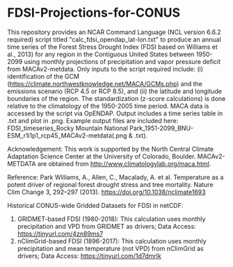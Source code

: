 # FDSI-Projections-for-CONUS
This repository provides an NCAR Command Language (NCL version 6.6.2 required) script titled "calc_fdsi_opendap_lat-lon.txt" to produce an annual time series of the Forest Stress Drought Index (FDSI based on Williams et al., 2013) for any region in the Contiguous United States between 1950-2099 using monthly projections of precipitation and vapor pressure deficit from MACAv2-metdata. Only inputs to the script required include: (i) identification of the GCM (https://climate.northwestknowledge.net/MACA/GCMs.php) and the emissions scenario (RCP 4.5 or RCP 8.5), and (ii) the latitude and longitude boundaries of the region. The standardization (z-score calculations) is done relative to the climatology of the 1950-2005 time period. MACA data is accessed by the script via OpENDAP. Output includes a time series table in .txt and plot in .png. Example output files are included here: FDSI_timeseries_Rocky Mountain National Park_1951-2099_BNU-ESM_r1i1p1_rcp45_MACAv2-metdata(.png & .txt). 

Acknowledgement: This work is supported by the North Central Climate Adaptation Science Center at the University of Colorado, Boulder. MACAv2-METDATA are obtained from http://www.climatologylab.org/maca.html.

Reference: Park Williams, A., Allen, C., Macalady, A. et al. Temperature as a potent driver of regional forest drought stress and tree mortality. Nature Clim Change 3, 292–297 (2013). https://doi.org/10.1038/nclimate1693

Historical CONUS-wide Gridded Datasets for FDSI in netCDF:
1. GRIDMET-based FDSI (1980-2018): This calculation uses monthly precipitation and VPD from GRIDMET as drivers; Data Access: https://tinyurl.com/4zn89ms7
2. nClimGrid-based FDSI (1896-2017): This calculation uses monthly precipitation and mean temperature (not VPD) from nClimGrid as drivers; Data Access: https://tinyurl.com/1d7dmrlk

